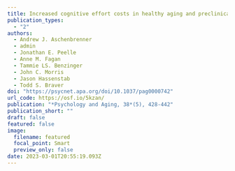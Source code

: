 ```yaml
---
title: Increased cognitive effort costs in healthy aging and preclinical Alzheimer’s Disease
publication_types:
  - "2"
authors:
  - Andrew J. Aschenbrenner
  - admin
  - Jonathan E. Peelle
  - Anne M. Fagan
  - Tammie LS. Benzinger
  - John C. Morris
  - Jason Hassenstab
  - Todd S. Braver
doi: "https://psycnet.apa.org/doi/10.1037/pag0000742"
url_code: https://osf.io/5kzan/
publication: "*Psychology and Aging, 38*(5), 428-442"
publication_short: ""
draft: false
featured: false
image:
  filename: featured
  focal_point: Smart
  preview_only: false
date: 2023-03-01T20:55:19.093Z
---
```

